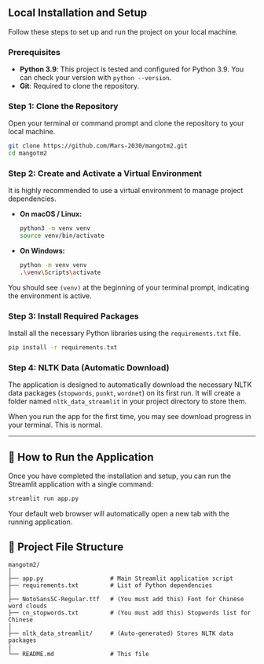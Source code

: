 

## Local Installation and Setup

Follow these steps to set up and run the project on your local machine.

### Prerequisites

*   **Python 3.9**: This project is tested and configured for Python 3.9. You can check your version with `python --version`.
*   **Git**: Required to clone the repository.

### Step 1: Clone the Repository

Open your terminal or command prompt and clone the repository to your local machine.

```bash
git clone https://github.com/Mars-2030/mangotm2.git
cd mangotm2
```

### Step 2: Create and Activate a Virtual Environment

It is highly recommended to use a virtual environment to manage project dependencies.

*   **On macOS / Linux:**
    ```bash
    python3 -m venv venv
    source venv/bin/activate
    ```
*   **On Windows:**
    ```bash
    python -m venv venv
    .\venv\Scripts\activate
    ```

You should see `(venv)` at the beginning of your terminal prompt, indicating the environment is active.

### Step 3: Install Required Packages

Install all the necessary Python libraries using the `requirements.txt` file.

```bash
pip install -r requirements.txt
```


### Step 4: NLTK Data (Automatic Download)

The application is designed to automatically download the necessary NLTK data packages (`stopwords`, `punkt`, `wordnet`) on its first run. It will create a folder named `nltk_data_streamlit` in your project directory to store them.

When you run the app for the first time, you may see download progress in your terminal. This is normal.

---

## 🚀 How to Run the Application

Once you have completed the installation and setup, you can run the Streamlit application with a single command:

```bash
streamlit run app.py
```

Your default web browser will automatically open a new tab with the running application.



## 📂 Project File Structure

```
mangotm2/
│
├── app.py                   # Main Streamlit application script
├── requirements.txt         # List of Python dependencies
│
├── NotoSansSC-Regular.ttf   # (You must add this) Font for Chinese word clouds
├── cn_stopwords.txt         # (You must add this) Stopwords list for Chinese
│
├── nltk_data_streamlit/     # (Auto-generated) Stores NLTK data packages
│
└── README.md                # This file
```
